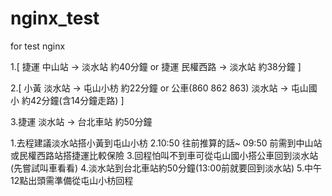# nginx_test
for test nginx



1.[ 
   捷運 中山站 -> 淡水站 約40分鐘
   or
   捷運 民權西路 -> 淡水站 約38分鐘
  ]

2.[
   小黃 淡水站 -> 屯山小枋 約22分鐘
   or
   公車(860 862 863) 淡水站 -> 屯山國小 約42分鐘(含14分鐘走路)
  ]


3.捷運 淡水站 -> 台北車站 約50分鐘


1.去程建議淡水站搭小黃到屯山小枋
2.10:50 往前推算的話~ 
  09:50 前需到中山站或民權西路站搭捷運比較保險
3.回程怕叫不到車可從屯山國小搭公車回到淡水站(先嘗試叫車看看)
4.淡水站到台北車站約50分鐘(13:00前就要回到淡水站)
5.中午12點出頭需準備從屯山小枋回程


